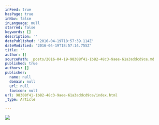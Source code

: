 ```yaml
---
inFeed: true
hasPage: true
inNav: false
inLanguage: null
starred: false
keywords: []
description: ''
datePublished: '2016-04-19T18:57:39.114Z'
dateModified: '2016-04-19T18:57:14.755Z'
title: ''
author: []
sourcePath: _posts/2016-04-19-98308f41-1b82-48c3-9aee-61a3addcd9ce.md
published: true
authors: []
publisher:
  name: null
  domain: null
  url: null
  favicon: null
url: 98308f41-1b82-48c3-9aee-61a3addcd9ce/index.html
_type: Article

---
```

![](https://the-grid-user-content.s3-us-west-2.amazonaws.com/f77e4045-0120-4a59-b192-8ae2e97bbb40.jpg)